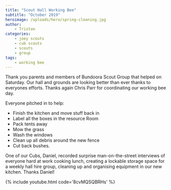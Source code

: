 ```yaml
---
title: "Scout Hall Working Bee"
subtitle: "October 2019"
heroimage: /uploads/hero/spring-cleaning.jpg
author:
    - Tristan
categories:
    - joey scouts
    - cub scouts
    - scouts
    - group
tags:
    - working bee
---
```


Thank you parents and members of Bundoora Scout Group that helped on Saturday. Our hall and grounds are looking better than ever thanks to everyones efforts. Thanks again Chris Parr for coordinating our working bee day.

Everyone pitched in to help:
 - Finish the kitchen and move stuff back in
 - Label all the boxes in the resource Room
 - Pack tents away
 - Mow the grass
 - Wash the windows
 - Clean up all debris around the new fence
 - Cut back bushes.

One of our Cubs, Daniel, recorded surprise man-on-the-street interviews of everyone hard at work cooking lunch, creating a lockable storage space for a weekly hall hire group, cleaning up and organising equipment in our new kitchen. Thanks Daniel!

{% include youtube.html code='8cvMQSQBRHs' %}